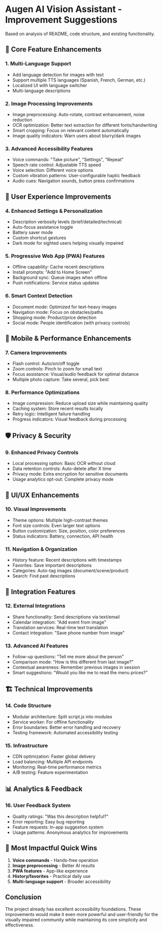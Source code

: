 # Augen AI Vision Assistant - Improvement Suggestions

Based on analysis of README, code structure, and existing functionality.

## 🎯 Core Feature Enhancements

### 1. Multi-Language Support
- Add language detection for images with text
- Support multiple TTS languages (Spanish, French, German, etc.)
- Localized UI with language switcher
- Multi-language descriptions

### 2. Image Processing Improvements
- Image preprocessing: Auto-rotate, contrast enhancement, noise reduction
- OCR optimization: Better text extraction for different fonts/handwriting
- Smart cropping: Focus on relevant content automatically
- Image quality indicators: Warn users about blurry/dark images

### 3. Advanced Accessibility Features
- Voice commands: "Take picture", "Settings", "Repeat"
- Speech rate control: Adjustable TTS speed
- Voice selection: Different voice options
- Custom vibration patterns: User-configurable haptic feedback
- Audio cues: Navigation sounds, button press confirmations

## 🔧 User Experience Improvements

### 4. Enhanced Settings & Personalization
- Description verbosity levels (brief/detailed/technical)
- Auto-focus assistance toggle
- Battery saver mode
- Custom shortcut gestures
- Dark mode for sighted users helping visually impaired

### 5. Progressive Web App (PWA) Features
- Offline capability: Cache recent descriptions
- Install prompts: "Add to Home Screen"
- Background sync: Queue images when offline
- Push notifications: Service status updates

### 6. Smart Context Detection
- Document mode: Optimized for text-heavy images
- Navigation mode: Focus on obstacles/paths
- Shopping mode: Product/price detection
- Social mode: People identification (with privacy controls)

## 📱 Mobile & Performance Enhancements

### 7. Camera Improvements
- Flash control: Auto/on/off toggle
- Zoom controls: Pinch to zoom for small text
- Focus assistance: Visual/audio feedback for optimal distance
- Multiple photo capture: Take several, pick best

### 8. Performance Optimizations
- Image compression: Reduce upload size while maintaining quality
- Caching system: Store recent results locally
- Retry logic: Intelligent failure handling
- Progress indicators: Visual feedback during processing

## 🛡️ Privacy & Security

### 9. Enhanced Privacy Controls
- Local processing option: Basic OCR without cloud
- Data retention controls: Auto-delete after X time
- Privacy mode: Extra encryption for sensitive documents
- Usage analytics opt-out: Complete privacy mode

## 🎨 UI/UX Enhancements

### 10. Visual Improvements
- Theme options: Multiple high-contrast themes
- Font size controls: Even larger text options
- Button customization: Size, position, color preferences
- Status indicators: Battery, connection, API health

### 11. Navigation & Organization
- History feature: Recent descriptions with timestamps
- Favorites: Save important descriptions
- Categories: Auto-tag images (document/scene/product)
- Search: Find past descriptions

## 🔌 Integration Features

### 12. External Integrations
- Share functionality: Send descriptions via text/email
- Calendar integration: "Add event from image"
- Translation services: Real-time text translation
- Contact integration: "Save phone number from image"

### 13. Advanced AI Features
- Follow-up questions: "Tell me more about the person" 
- Comparison mode: "How is this different from last image?"
- Contextual awareness: Remember previous images in session
- Smart suggestions: "Would you like me to read the menu prices?"

## 🏗️ Technical Improvements

### 14. Code Structure
- Modular architecture: Split script.js into modules
- Service worker: For offline functionality
- Error boundaries: Better error handling and recovery
- Testing framework: Automated accessibility testing

### 15. Infrastructure
- CDN optimization: Faster global delivery
- Load balancing: Multiple API endpoints
- Monitoring: Real-time performance metrics
- A/B testing: Feature experimentation

## 📊 Analytics & Feedback

### 16. User Feedback System
- Quality ratings: "Was this description helpful?"
- Error reporting: Easy bug reporting
- Feature requests: In-app suggestion system
- Usage patterns: Anonymous analytics for improvements

## 🎯 Most Impactful Quick Wins

1. **Voice commands** - Hands-free operation
2. **Image preprocessing** - Better AI results
3. **PWA features** - App-like experience
4. **History/favorites** - Practical daily use
5. **Multi-language support** - Broader accessibility

## Conclusion

The project already has excellent accessibility foundations. These improvements would make it even more powerful and user-friendly for the visually impaired community while maintaining its core simplicity and effectiveness.